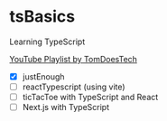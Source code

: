 # tsBasics
Learning TypeScript

[YouTube Playlist by TomDoesTech](https://www.youtube.com/playlist?list=PL0iFifR5umcnAbG8YDTkHrTv7aSNX3sOT)

- [X] justEnough
- [ ] reactTypescript (using vite)
- [ ] ticTacToe with TypeScript and React
- [ ] Next.js with TypeScript
